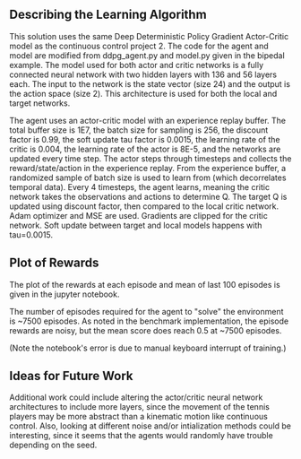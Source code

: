 
## Describing the Learning Algorithm

This solution uses the same Deep Deterministic Policy Gradient Actor-Critic model as the continuous control project 2. The code for the agent and model are modified from ddpg_agent.py and model.py given in the bipedal example. The model used for both actor and critic networks is a fully connected neural network with two hidden layers with 136 and 56 layers each. The input to the network is the state vector (size 24) and the output is the action space (size 2). This architecture is used for both the local and target networks. 

The agent uses an actor-critic model with an experience replay buffer. The total buffer size is 1E7, the batch size for sampling is 256, the discount factor is 0.99, the soft update tau factor is 0.0015, the learning rate of the critic is 0.004, the learning rate of the actor is 8E-5, and the networks are updated every time step. The actor steps through timesteps and collects the reward/state/action in the experience replay. From the experience buffer, a randomized sample of batch size is used to learn from (which decorrelates temporal data). Every 4 timesteps, the agent learns, meaning the critic network takes the observations and actions to determine Q. The target Q is updated using discount factor, then compared to the local critic network. Adam optimizer and MSE are used. Gradients are clipped for the critic network. Soft update between target and local models happens with tau=0.0015.


## Plot of Rewards

The plot of the rewards at each episode and mean of last 100 episodes is given in the jupyter notebook. 

The number of episodes required for the agent to "solve" the environment is ~7500 episodes. As noted in the benchmark implementation, the episode rewards are noisy, but the mean score does reach 0.5 at ~7500 episodes.

(Note the notebook's error is due to manual keyboard interrupt of training.)

## Ideas for Future Work

Additional work could include altering the actor/critic neural network architectures to include more layers, since the movement of the tennis players may be more abstract than a kinematic motion like continuous control. Also, looking at different noise and/or intialization methods could be interesting, since it seems that the agents would randomly have trouble depending on the seed.
